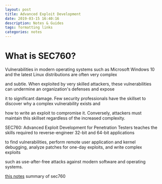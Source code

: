 ```yaml
---
layout: post
title: Advanced Exploit Development
date: 2019-03-15 16:40:16
description: Notes & Guides
tags: formatting links
categories: notes
---
```


# What is SEC760?

Vulnerabilities in modern operating systems such as Microsoft Windows 10 and the latest Linux distributions are often very complex 

and subtle. When exploited by very skilled attackers, these vulnerabilities can undermine an organization's defenses and expose 

it to significant damage. Few security professionals have the skillset to discover why a complex vulnerability exists and 

how to write an exploit to compromise it. Conversely, attackers must maintain this skillset regardless of the increased complexity. 

SEC760: Advanced Exploit Development for Penetration Testers teaches the skills required to reverse-engineer 32-bit and 64-bit applications 

to find vulnerabilities, perform remote user application and kernel debugging, analyze patches for one-day exploits, and write complex exploits 

such as use-after-free attacks against modern software and operating systems.

[this notes](https://docs.google.com/document/d/1-3fuCBLFeh4MFRP9B64Z3knaZ8Pv8Sw1LtPeE-LtSh4/edit?usp=sharing) summary of sec760
